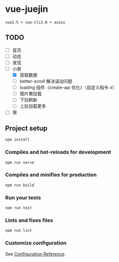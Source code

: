 # vue-juejin

    vue2.5 + vue-cli3.0 + axios

## TODO

- [ ] 首页
- [ ] 动态
- [ ] 发现
- [ ] 小册
    - [X] 获取数据
    - [ ] better-scroll 解决滚动问题
    - [ ] loading 组件（create-api 优化）（自定义指令 √）
    - [ ] 图片懒加载
    - [ ] 下拉刷新
    - [ ] 上拉加载更多
- [ ] 我

## Project setup
```
npm install
```

### Compiles and hot-reloads for development
```
npm run serve
```

### Compiles and minifies for production
```
npm run build
```

### Run your tests
```
npm run test
```

### Lints and fixes files
```
npm run lint
```

### Customize configuration
See [Configuration Reference](https://cli.vuejs.org/config/).
